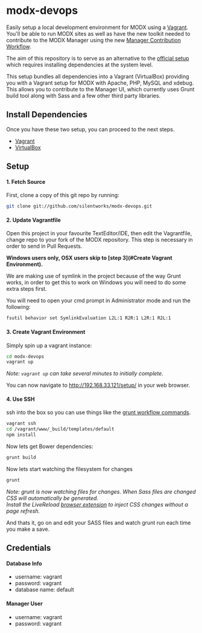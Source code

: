 # modx-devops

Easily setup a local development environment for MODX using a [Vagrant][]. You'll be able to run MODX sites as well as have the new toolkit needed to contribute to the MODX Manager using the new [Manager Contribution Workflow][new toolkit].

The aim of this repository is to serve as an alternative to the [official setup][] which requires installing dependencies at the system level.

This setup bundles all dependencies into a Vagrant (VirtualBox) providing you with a Vagrant setup for MODX with Apache, PHP, MySQL and xdebug. This allows you to contribute to the Manager UI, which currently uses
Grunt build tool along with Sass and a few other third party libraries.

## Install Dependencies
Once you have these two setup, you can proceed to the next steps.

 * [Vagrant][]
 * [VirtualBox][]


## Setup
#### 1. Fetch Source
First, clone a copy of this git repo by running:

```bash
git clone git://github.com/silentworks/modx-devops.git
```

#### 2. Update Vagrantfile
Open this project in your favourite TextEditor/IDE, then edit the Vagrantfile, change repo to your fork of the 
MODX repository. This step is necessary in order to send in Pull Requests.

__Windows users only, OSX users skip to [step 3](#Create Vagrant Environment).__

We are making use of symlink in the project because of the way Grunt works, in order to get this to work on Windows
you will need to do some extra steps first.

You will need to open your cmd prompt in Administrator mode and run the following:

```bash
fsutil behavior set SymlinkEvaluation L2L:1 R2R:1 L2R:1 R2L:1
```

#### 3. Create Vagrant Environment
Simply spin up a vagrant instance:

```bash
cd modx-devops
vagrant up
```
_Note: `vagrant up` can take several minutes to initially complete._

You can now navigate to http://192.168.33.121/setup/ in your web browser.

#### 4. Use SSH

ssh into the box so you can use things like the [grunt workflow commands][grunt workflow].

```bash
vagrant ssh
cd /vagrant/www/_build/templates/default
npm install
```

Now lets get Bower dependencies:

```bash
grunt build
```

Now lets start watching the filesystem for changes

```bash
grunt
```

_Note: grunt is now watching files for changes. When Sass files are changed CSS will automatically be generated.<br>Install the LiveReload [browser extension](http://feedback.livereload.com/knowledgebase/articles/86242-how-do-i-install-and-use-the-browser-extensions-) to inject CSS changes without a page refresh._

And thats it, go on and edit your SASS files and watch grunt run each time you make a save.

## Credentials
#### Database Info

- username: vagrant
- password: vagrant
- database name: default

#### Manager User

- username: vagrant
- password: vagrant


[Vagrant]: http://www.vagrantup.com/
[VirtualBox]: https://www.virtualbox.org/
[grunt workflow]: https://github.com/modxcms/revolution/blob/develop/_build/templates/default/README.md#grunt-commands
[new toolkit]: https://github.com/modxcms/revolution/tree/develop/_build/templates/default#contribution-guides
[official setup]: https://github.com/modxcms/revolution/tree/develop/_build/templates/default#what-you-need
